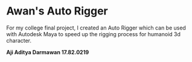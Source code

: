 # **Awan's Auto Rigger**

For my college final project, I created an Auto Rigger which can be used with Autodesk Maya to speed up the rigging process for humanoid 3d character.

**Aji Aditya Darmawan
17.82.0219**